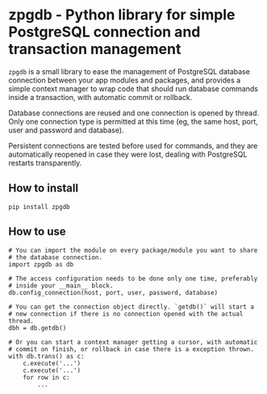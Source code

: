 # zpgdb - Python library for simple PostgreSQL connection and transaction management

`zpgdb` is a small library to ease the management of PostgreSQL database
connection between your app modules and packages, and provides a simple context
manager to wrap code that should run database commands inside a transaction,
with automatic commit or rollback.

Database connections are reused and one connection is opened by thread. Only
one connection type is permitted at this time (eg, the same host, port, user and
password and database).

Persistent connections are tested before used for commands, and they are
automatically reopened in case they were lost, dealing with PostgreSQL
restarts transparently.

## How to install

	pip install zpgdb

## How to use

	# You can import the module on every package/module you want to share
	# the database connection.
	import zpgdb as db

	# The access configuration needs to be done only one time, preferably
	# inside your __main__ block.
	db.config_connection(host, port, user, password, database)

	# You can get the connection object directly. `getdb()` will start a
	# new connection if there is no connection opened with the actual thread.
	dbh = db.getdb()

	# Or you can start a context manager getting a cursor, with automatic
	# commit on finish, or rollback in case there is a exception thrown.
	with db.trans() as c:
		c.execute('...')
		c.execute('...')
		for row in c:
			...
